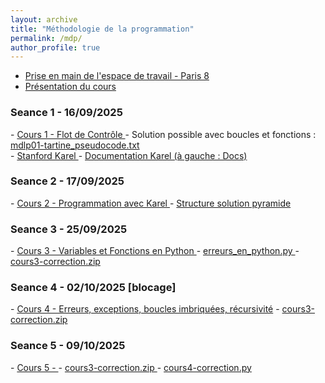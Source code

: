 ```yaml
---
layout: archive
title: "Méthodologie de la programmation"
permalink: /mdp/
author_profile: true
---
```

- <a href="https://pads.up8.edu/s/bMRoOO2dZ">Prise en main de l'espace de travail - Paris 8</a> 
- <a href="https://pads.up8.edu/paq-szN_QZqERE7BpU6Wmw"> Présentation du cours </a>

<h3 id="mdlp-1"> Seance 1 - 16/09/2025 </h3>
- <a href="https://pads.up8.edu/vVg_LRVSRbCEwaLhne1i8A?view"> Cours 1 - Flot de Contrôle </a>
- Solution possible avec boucles et fonctions : <a href="/assets/cours/MdlP/mdlp01-tartine_pseudocode.txt">mdlp01-tartine_pseudocode.txt</a> 
<br>
- <a href="https://codeinplace.stanford.edu/"> Stanford Karel </a>
- <a href="https://codeinplace.stanford.edu/public/ide/a/housekarel"> Documentation Karel (à gauche : Docs) </a>

<h3 id="mdlp-2"> Seance 2 - 17/09/2025 </h3>
- <a href="https://pads.up8.edu/IUIScxQJQiGyHFcUB1eKfg"> Cours 2 - Programmation avec Karel </a>
- <a href="/assets/cours/MdlP/pyramide-struct.py"> Structure solution pyramide </a>

<h3 id="mdlp-2"> Seance 3 - 25/09/2025 </h3>
- <a href="https://pads.up8.edu/AzipMsauRouCjJWSrXOzRQ?view"> Cours 3 - Variables et Fonctions en Python </a>
- <a href="/assets/cours/MdlP/cours3/erreurs_en_python.py"> erreurs_en_python.py </a>
- <a href="/assets/cours/MdlP/cours3/cours3-correction.zip"> cours3-correction.zip </a>

<h3 id="mdlp-2"> Seance 4 - 02/10/2025 [blocage] </h3>
- <a href="https://pads.up8.edu/X2h4TjoxS8e8enJG6TTOTA#"> Cours 4 - Erreurs, exceptions, boucles imbriquées, récursivité</a>
- <a href="/assets/cours/MdlP/cours3/cours3-correction.zip"> cours3-correction.zip </a>
<!--- <a href="/assets/cours/MdlP/cours4/cours4-correction.py"> cours4-correction.py </a>-->

<h3 id="mdlp-2"> Seance 5 - 09/10/2025 </h3>
- <a href="https://pads.up8.edu/"> Cours 5 - </a>
- <a href="/assets/cours/MdlP/cours3/cours3-correction.zip"> cours3-correction.zip </a>
- <a href="/assets/cours/MdlP/cours4/cours4-correction.py"> cours4-correction.py </a>


<!--

------

<h3 id="2021">Programmation en C</h3>
- <a href="/assets/cours/MdlP/MdlP_2223_TP9.zip">TP9.zip</a> 
- <a href="/assets/cours/MdlP/MdlP_2223_CM9.pdf">CM9</a> 
- <a href="/assets/cours/MdlP/MdlP_2223_TP8.pdf">TP8</a> 
- <a href="/assets/cours/MdlP/MdlP_2223_CM8.pdf">CM8</a> 
- <a href="/assets/cours/MdlP/MdlP_2223_CM7.pdf">CM7</a> 
<h3 id="2021">Programmation objet avec python</h3>
- <a href="/assets/cours/MdlP/MdlP_2223_TP7.pdf">TP7</a>
- <a href="/assets/cours/MdlP/MdlP_2223_TP7_Correction.zip">TP7 Correction</a>

<h3 id="2021">Programmation objet avec python</h3>
- <a href="/assets/cours/MdlP/MdlP_2223_CM5.pdf">CM5</a> 
- <a href="/assets/cours/MdlP/MdlP_2223_TP5.pdf">TP5</a>
- <a href="/assets/cours/MdlP/MdlP_2223_TP5.zip">MdP_2223_TP5.zip</a> 

<h3 id="2021">Programmation objet avec python</h3>
- <a href="/assets/cours/MdlP/MdlP_2223_CM4.pdf">CM4</a> 
- <a href="/assets/cours/MdlP/MdlP_2223_TP4.pdf">TP4</a>

<h3 id="2021">Programmation impérative avec python (suite)</h3>
- <a href="/assets/cours/MdlP/MdlP_2223_CM3.pdf">CM3</a> 
- <a href="/assets/cours/MdlP/MdlP_2223_TP3.pdf">TP3</a> 
- <a href="/assets/cours/MdlP/MdlP_2223_TP3.zip">MdP_2223_TP3.zip</a> 

<h3 id="2021">Programmation impérative avec python</h3>
- <a href="/assets/cours/MdlP/MdlP_2223_CM2.pdf">CM2</a> 
- <a href="/assets/cours/MdlP/MdlP_2223_TP2.pdf">TP2</a> 
- <a href="/assets/cours/MdlP/MdlP_2223_TP2_corrige.zip">MdP_2223_TP2_corrige.zip</a> 

<h3 id="2021">Présentation du cours</h3>
- <a href="/assets/cours/MdlP/MdlP_2223_CM1.pdf">CM1</a> 
- <a href="/assets/cours/MdlP/MdlP_demo.zip">fichiers démo python et C</a> 
- <a href="/assets/cours/MdlP/MdlP_2223_TP1.pdf">TP1</a> 
- <a href="/assets/cours/MdlP/MdlP_2223_TP1_corrige.pdf">TP1 - corrigé</a> 
- <a href="/assets/cours/MdlP/MdlP_2223_TP1.zip">MdP_2223_TP1.zip</a> 
-->

